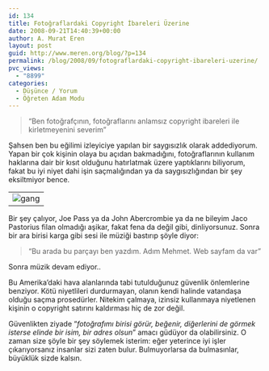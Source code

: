 ```yaml
---
id: 134
title: Fotoğraflardaki Copyright İbareleri Üzerine
date: 2008-09-21T14:40:39+00:00
author: A. Murat Eren
layout: post
guid: http://www.meren.org/blog/?p=134
permalink: /blog/2008/09/fotograflardaki-copyright-ibareleri-uzerine/
pvc_views:
  - "8899"
categories:
  - Düşünce / Yorum
  - Öğreten Adam Modu
---
```

> &#8220;Ben fotoğrafçının, fotoğraflarını anlamsız copyright ibareleri ile kirletmeyenini severim&#8221;

Şahsen ben bu eğilimi izleyiciye yapılan bir saygısızlık olarak addediyorum. Yapan bir çok kişinin olaya bu açıdan bakmadığını, fotoğraflarının kullanım haklarına dair bir kısıt olduğunu hatırlatmak üzere yaptıklarını biliyorum, fakat bu iyi niyet dahi işin saçmalığından ya da saygısızlığından bir şey eksiltmiyor bence.

<table border="0" width="100%">
  <tr>
    <td align="center">
      <img title="her hakkı saklıdır" src="{{ site.baseurl }}/images/fotograflardaki-copyright-ibareleri-uzerine-copyrighted.jpg" alt="gang" />
    </td>
  </tr>
</table>

Bir şey çalıyor, Joe Pass ya da John Abercrombie ya da ne bileyim Jaco Pastorius filan olmadığı aşikar, fakat fena da değil gibi, dinliyorsunuz. Sonra bir ara birisi karga gibi sesi ile müziği bastırıp şöyle diyor:

> &#8220;Bu arada bu parçayı ben yazdım. Adım Mehmet. Web sayfam da var&#8221;

Sonra müzik devam ediyor..

Bu Amerika&#8217;daki hava alanlarında tabi tutulduğunuz güvenlik önlemlerine benziyor. Kötü niyetlileri durdurmayan, olanın kendi halinde vatandaşa olduğu saçma prosedürler. Nitekim çalmaya, izinsiz kullanmaya niyetlenen kişinin o copyright satırını kaldırması hiç de zor değil.

Güvenlikten ziyade &#8220;_fotoğrafımı birisi görür, beğenir, diğerlerini de görmek isterse elinde bir isim, bir adres olsun_&#8221; amacı güdüyor da olabilirsiniz. O zaman size şöyle bir şey söylemek isterim: eğer yeterince iyi işler çıkarıyorsanız insanlar sizi zaten bulur. Bulmuyorlarsa da bulmasınlar, büyüklük sizde kalsın.
